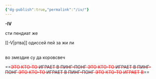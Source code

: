 ```yaml
---
{"dg-publish":true,"permalink":"/iv/"}
---
```


**-IV**

сти пендиат же

[[-V\|ртва]] одиссей пей за жи ли                                                                                    

во змездие су да коровсвеч



==<span style="color:rgb(237, 7, 7)">~~ЭТО КТО-ТО <span style="color:rgb(39, 47, 62)">ИГРАЕТ В ПИНГ-ПОНГ</span> ЭТО КТО-ТО <span style="color:rgb(39, 47, 62)">ИГРАЕТ В ПИНГ-ПОНГ</span> ЭТО КТО-ТО <span style="color:rgb(39, 47, 62)">ИГРАЕТ В ПИНГ-ПОНГ</span> ЭТО КТО-ТО ИГРАЕТ В~~</span>==